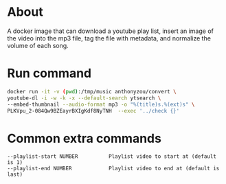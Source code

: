 
# About

A docker image that can download a youtube play list, insert an image of the video into the mp3 file, tag the file with metadata, and normalize the volume of each song.


# Run command

```bash
docker run -it -v (pwd):/tmp/music anthonyzou/convert \
youtube-dl -i -w -k -x --default-search ytsearch \
--embed-thumbnail --audio-format mp3 -o "%(title)s.%(ext)s" \
PLKVpu_2-084Qw9BZEayrBXIgKdf8NyTNH  --exec '../check {}'
```

# Common extra commands

    --playlist-start NUMBER          Playlist video to start at (default is 1)
    --playlist-end NUMBER            Playlist video to end at (default is last)
